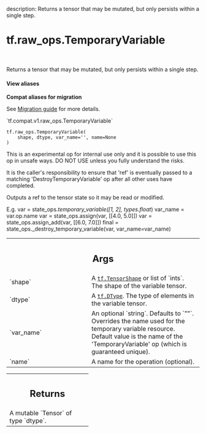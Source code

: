 description: Returns a tensor that may be mutated, but only persists within a single step.

<div itemscope itemtype="http://developers.google.com/ReferenceObject">
<meta itemprop="name" content="tf.raw_ops.TemporaryVariable" />
<meta itemprop="path" content="Stable" />
</div>

# tf.raw_ops.TemporaryVariable

<!-- Insert buttons and diff -->

<table class="tfo-notebook-buttons tfo-api nocontent" align="left">

</table>



Returns a tensor that may be mutated, but only persists within a single step.

<section class="expandable">
  <h4 class="showalways">View aliases</h4>
  <p>
<b>Compat aliases for migration</b>
<p>See
<a href="https://www.tensorflow.org/guide/migrate">Migration guide</a> for
more details.</p>
<p>`tf.compat.v1.raw_ops.TemporaryVariable`</p>
</p>
</section>

<pre class="devsite-click-to-copy prettyprint lang-py tfo-signature-link">
<code>tf.raw_ops.TemporaryVariable(
    shape, dtype, var_name='', name=None
)
</code></pre>



<!-- Placeholder for "Used in" -->

This is an experimental op for internal use only and it is possible to use this
op in unsafe ways.  DO NOT USE unless you fully understand the risks.

It is the caller's responsibility to ensure that 'ref' is eventually passed to a
matching 'DestroyTemporaryVariable' op after all other uses have completed.

Outputs a ref to the tensor state so it may be read or modified.

  E.g.
      var = state_ops._temporary_variable([1, 2], types.float_)
      var_name = var.op.name
      var = state_ops.assign(var, [[4.0, 5.0]])
      var = state_ops.assign_add(var, [[6.0, 7.0]])
      final = state_ops._destroy_temporary_variable(var, var_name=var_name)

<!-- Tabular view -->
 <table class="responsive fixed orange">
<colgroup><col width="214px"><col></colgroup>
<tr><th colspan="2"><h2 class="add-link">Args</h2></th></tr>

<tr>
<td>
`shape`
</td>
<td>
A <a href="../../tf/TensorShape.md"><code>tf.TensorShape</code></a> or list of `ints`.
The shape of the variable tensor.
</td>
</tr><tr>
<td>
`dtype`
</td>
<td>
A <a href="../../tf/dtypes/DType.md"><code>tf.DType</code></a>. The type of elements in the variable tensor.
</td>
</tr><tr>
<td>
`var_name`
</td>
<td>
An optional `string`. Defaults to `""`.
Overrides the name used for the temporary variable resource. Default
value is the name of the 'TemporaryVariable' op (which is guaranteed unique).
</td>
</tr><tr>
<td>
`name`
</td>
<td>
A name for the operation (optional).
</td>
</tr>
</table>



<!-- Tabular view -->
 <table class="responsive fixed orange">
<colgroup><col width="214px"><col></colgroup>
<tr><th colspan="2"><h2 class="add-link">Returns</h2></th></tr>
<tr class="alt">
<td colspan="2">
A mutable `Tensor` of type `dtype`.
</td>
</tr>

</table>

